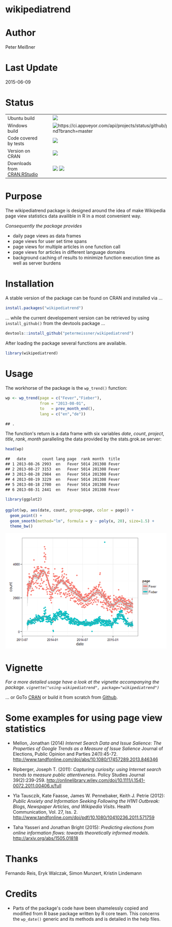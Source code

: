 # wikipediatrend

# Author

Peter Meißner



# Last Update

2015-06-09



# Status

|  |     |  |
|--|-----|--|
| Ubuntu build | &nbsp;&nbsp;&nbsp;&nbsp;&nbsp; |  [<img src="https://api.travis-ci.org/petermeissner/wikipediatrend.svg?branch=master">](https://travis-ci.org/petermeissner/wikipediatrend) | 
| Windows build | &nbsp;&nbsp;&nbsp;&nbsp;&nbsp; |  <img alt="https://ci.appveyor.com/api/projects/status/github/petermeissner/wikipediatrend?branch=master" src="https://camo.githubusercontent.com/72b31c9a4b4d466bd7c056870774a6c168017540/68747470733a2f2f63692e6170707665796f722e636f6d2f6170692f70726f6a656374732f7374617475732f6769746875622f617564726579722f636f6f6b69656375747465723f6272616e63683d6d6173746572" data-canonical-src="https://ci.appveyor.com/api/projects/status/github/audreyr/cookiecutter?branch=master" style="max-width:100%;"> | 
| Code covered by tests | &nbsp;&nbsp;&nbsp;&nbsp;&nbsp; | [<img src="https://coveralls.io/repos/petermeissner/wikipediatrend/badge.svg" >](https://coveralls.io/r/petermeissner/wikipediatrend) | 
| Version on CRAN | &nbsp;&nbsp;&nbsp;&nbsp;&nbsp;  | [<img src="http://www.r-pkg.org/badges/version/wikipediatrend">](http://cran.rstudio.com/web/packages/wikipediatrend/) |
| Downloads from [CRAN.RStudio](http://cran.rstudio.com/) | &nbsp;&nbsp;&nbsp;&nbsp;&nbsp; | [<img src="http://cranlogs.r-pkg.org/badges/grand-total/wikipediatrend">](http://cranlogs.r-pkg.org/) [<img src="http://cranlogs.r-pkg.org/badges/wikipediatrend">](http://cranlogs.r-pkg.org/)






# Purpose

The wikipediatrend package is designed around the idea of make Wikipedia page view statistics data availible in R in a most convenient way. 

*Consequently the package provides* 

- daily page views as data frames 
- page views for user set time spans
- page views for multiple articles in one function call
- page views for articles in different language domains 
- background caching of results to minimize function execution time as well as server burdens






# Installation 

A stable version of the package can be found on CRAN and installed via ...

```r
install.packages("wikipediatrend")
```

... while the current developement version can be retrieved by using `install_github()` from the devtools package ... 


```r
devtools::install_github("petermeissner/wikipediatrend")
```

After loading the package several functions are available.


```r
library(wikipediatrend)
```




# Usage


The workhorse of the package is the `wp_trend()` function:


```r
wp <- wp_trend(page = c("Fever","Fieber"), 
               from = "2013-08-01", 
               to   = prev_month_end(), 
               lang = c("en","de"))
```

```
## .
```

The function's return is a data frame with six variables *date*, *count*, *project*, *title*, *rank*, *month* paralleling the data provided by the stats.grok.se server:


```r
head(wp)
```

```
##   date       count lang page  rank month  title
## 1 2013-08-26 2993  en   Fever 5014 201308 Fever
## 2 2013-08-27 3153  en   Fever 5014 201308 Fever
## 3 2013-08-28 2984  en   Fever 5014 201308 Fever
## 4 2013-08-19 3229  en   Fever 5014 201308 Fever
## 5 2013-08-18 2700  en   Fever 5014 201308 Fever
## 6 2013-08-31 2441  en   Fever 5014 201308 Fever
```


```r
library(ggplot2)

ggplot(wp, aes(date, count, group=page, color = page)) + 
  geom_point() +
  geom_smooth(method="lm", formula = y ~ poly(x, 20), size=1.5) +
  theme_bw()
```

![](Readme_files/figure-html/unnamed-chunk-6-1.png) 




# Vignette

*For a more detailed usage have a look at the vignette accompanying the package. `vignette("using-wikipediatrend", package="wikipediatrend")`*

... or GoTo [CRAN](http://cran.r-project.org/web/packages/wikipediatrend/index.html) or build it from scratch from [Github](https://raw.githubusercontent.com/petermeissner/wikipediatrend/master/vignettes/using-wikipediatrend.Rmd).



# Some examples for using page view statistics


- Mellon, Jonathan (2014) *Internet Search Data and Issue Salience: The Properties of Google Trends as a Measure of Issue Salience* Journal of Elections, Public Opinion and Parties 24(1):45-72.
http://www.tandfonline.com/doi/abs/10.1080/17457289.2013.846346 

- Ripberger, Joseph T. (2011): *Capturing curiosity: using Internet search trends to measure public attentiveness*. Policy Studies Journal 39(2):239-259.
http://onlinelibrary.wiley.com/doi/10.1111/j.1541-0072.2011.00406.x/full

- Yla Tausczik, Kate Faasse, James W. Pennebaker, Keith J. Petrie (2012): *Public Anxiety and Information Seeking Following the H1N1 Outbreak: Blogs, Newspaper Articles, and Wikipedia Visits*. Health Communication, Vol. 27, Iss. 2.
 http://www.tandfonline.com/doi/pdf/10.1080/10410236.2011.571759

- Taha Yasseri and Jonathan Bright (2015): *Predicting elections from online information flows: towards theoretically informed models*. http://arxiv.org/abs/1505.01818

 




# Thanks 

Fernando Reis, Eryk Walczak, Simon Munzert, Kristin Lindemann





# Credits

- Parts of the package's code have been shamelessly copied and modified from R base package written by R core team. This concerns the `wp_date()` generic and its methods and is detailed in the help files. 







